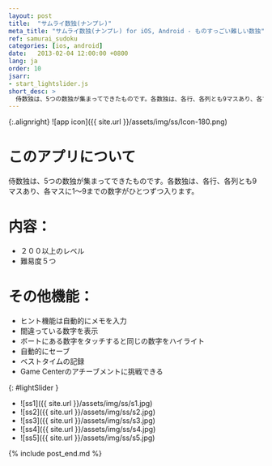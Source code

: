 ```yaml
---
layout: post
title:  "サムライ数独(ナンプレ)"
meta_title: "サムライ数独(ナンプレ) for iOS, Android - ものすっごい難しい数独"
ref: samurai_sudoku
categories: [ios, android]
date:   2013-02-04 12:00:00 +0800
lang: ja
order: 10
jsarr:
- start_lightslider.js
short_desc: >
  侍数独は、5つの数独が集まってできたものです。各数独は、各行、各列とも9マスあり、各マスに1～9までの数字がひとつずつ入ります。
---
```


{:.alignright}
![app icon]({{ site.url }}/assets/img/ss/Icon-180.png)

# このアプリについて
侍数独は、5つの数独が集まってできたものです。各数独は、各行、各列とも9マスあり、各マスに1～9までの数字がひとつずつ入ります。

# 内容：
- ２００以上のレベル
- 難易度５つ

# その他機能：
- ヒント機能は自動的にメモを入力
- 間違っている数字を表示
- ボートにある数字をタッチすると同じの数字をハイライト
- 自動的にセーブ
- ベストタイムの記録
- Game Centerのアチーブメントに挑戦できる


{: #lightSlider }
*   ![ss1]({{ site.url }}/assets/img/ss/s1.jpg)
*   ![ss2]({{ site.url }}/assets/img/ss/s2.jpg)
*   ![ss3]({{ site.url }}/assets/img/ss/s3.jpg)
*   ![ss4]({{ site.url }}/assets/img/ss/s4.jpg)
*   ![ss5]({{ site.url }}/assets/img/ss/s5.jpg)

{% include post_end.md %}
